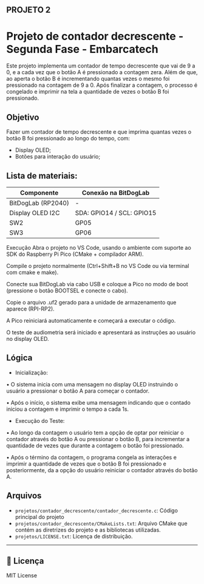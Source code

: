 ## PROJETO 2

# Projeto de contador decrescente - Segunda Fase - Embarcatech
Este projeto implementa um contador de tempo decrescente que vai de 9 a 0, e a cada vez que o botão A é pressionado a contagem zera. Além de que, ao aperta o botão B é incrementando quantas vezes o mesmo foi pressionado na contagem de 9 a 0. Após finalizar a contagem, o processo é congelado e imprimir na tela a quantidade de vezes o botão B foi pressionado. 

## Objetivo
Fazer um contador de tempo decrescente e que imprima quantas vezes o botão B foi pressionado ao longo do tempo, com:
- Display OLED;
- Botões para interação do usuário; 

##  Lista de materiais: 

| Componente           | Conexão na BitDogLab |
|----------------------|----------------------|
| BitDogLab (RP2040)   | -                    |
| Display OLED I2C     | SDA: GPIO14 / SCL: GPIO15 |
| SW2                  | GP05                 |
| SW3                  | GP06                 |


Execução
Abra o projeto no VS Code, usando o ambiente com suporte ao SDK do Raspberry Pi Pico (CMake + compilador ARM).


Compile o projeto normalmente (Ctrl+Shift+B no VS Code ou via terminal com cmake e make).


Conecte sua BitDogLab via cabo USB e coloque a Pico no modo de boot (pressione o botão BOOTSEL e conecte o cabo).


Copie o arquivo .uf2 gerado para a unidade de armazenamento que aparece (RPI-RP2).


A Pico reiniciará automaticamente e começará a executar o código.


O teste de audiometria será iniciado e apresentará as instruções ao usuário no display OLED.

## Lógica

- Inicialização:  

• O sistema inicia com uma mensagem no display OLED instruindo o usuário a 
pressionar o botão A para começar o contador. 

• Após o início, o sistema exibe uma mensagem indicando que o contado iniciou a contagem e imprimir o tempo a cada 1s. 

- Execução do Teste: 

• Ao longo da contagem o usuário tem a opção de optar por reiniciar o contador através do botão A 
ou pressionar o botão B, para incrementar a quantidade de vezes que durante a contagem o botão
foi pressionado.  

• Após o término da contagem, o programa congela as interações e imprimir a quantidade de vezes
que o botão B foi pressionado e posteriormente, da a opção do usuário reiniciar o contador
através do botão A. 

##  Arquivos
- `projetos/contador_decrescente/contador_decrescente.c`: Código principal do projeto
- `projetos/contador_decrescente/CMakeLists.txt`: Arquivo CMake que contém as diretrizes do projeto e as bibliotecas utilizadas. 
- `projetos/LICENSE.txt`: Licença de distribuição. 


---
## 📜 Licença
MIT License
